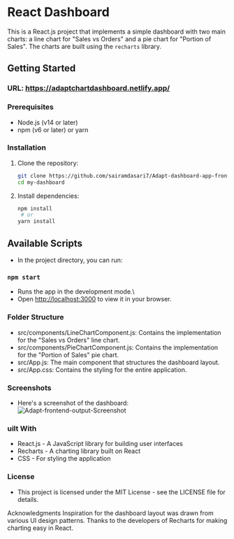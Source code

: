 # React Dashboard

This is a React.js project that implements a simple dashboard with two main charts: a line chart for "Sales vs Orders" and a pie chart for "Portion of Sales". The charts are built using the `recharts` library.

## Getting Started

### URL:  https://adaptchartdashboard.netlify.app/

### Prerequisites

- Node.js (v14 or later)
- npm (v6 or later) or yarn

### Installation

  1. Clone the repository:

     ```bash
     git clone https://github.com/sairamdasari7/Adapt-dashboard-app-frontend.git
     cd my-dashboard

  3. Install dependencies:

     ```bash
     npm install
      # or
     yarn install


## Available Scripts

  - In the project directory, you can run:

### `npm start`

  - Runs the app in the development mode.\
  - Open [http://localhost:3000](http://localhost:3000) to view it in your browser.

### Folder Structure

  - src/components/LineChartComponent.js: Contains the implementation for the "Sales vs Orders" line chart.
  - src/components/PieChartComponent.js: Contains the implementation for the "Portion of Sales" pie chart.
  - src/App.js: The main component that structures the dashboard layout.
  - src/App.css: Contains the styling for the entire application.

### Screenshots
  
  - Here's a screenshot of the dashboard:
  ![Adapt-frontend-output-Screenshot](https://github.com/user-attachments/assets/bef3dc7a-b036-43b3-afdc-6693f70aaacc)


### uilt With

  - React.js - A JavaScript library for building user interfaces
  - Recharts - A charting library built on React
  - CSS - For styling the application

### License

  - This project is licensed under the MIT License - see the LICENSE file for details.

Acknowledgments
Inspiration for the dashboard layout was drawn from various UI design patterns.
Thanks to the developers of Recharts for making charting easy in React.

